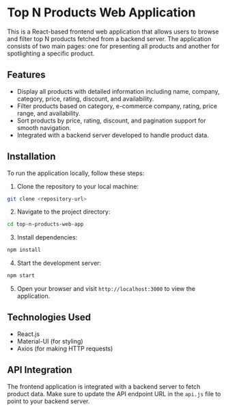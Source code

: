 # Top N Products Web Application

This is a React-based frontend web application that allows users to browse and filter top N products fetched from a backend server. The application consists of two main pages: one for presenting all products and another for spotlighting a specific product.

## Features

- Display all products with detailed information including name, company, category, price, rating, discount, and availability.
- Filter products based on category, e-commerce company, rating, price range, and availability.
- Sort products by price, rating, discount, and pagination support for smooth navigation.
- Integrated with a backend server developed to handle product data.

## Installation

To run the application locally, follow these steps:

1. Clone the repository to your local machine:

```bash
git clone <repository-url>
```

2. Navigate to the project directory:

```bash
cd top-n-products-web-app
```

3. Install dependencies:

```bash
npm install
```

4. Start the development server:

```bash
npm start
```

5. Open your browser and visit `http://localhost:3000` to view the application.

## Technologies Used

- React.js
- Material-UI (for styling)
- Axios (for making HTTP requests)

## API Integration

The frontend application is integrated with a backend server to fetch product data. Make sure to update the API endpoint URL in the `api.js` file to point to your backend server.


